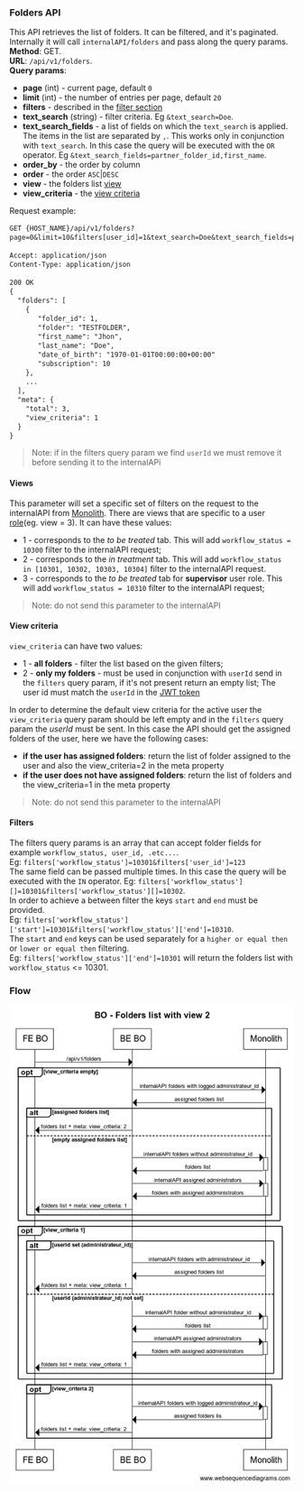 ### Folders API
This API retrieves the list of folders. It can be filtered, and it's paginated. 
Internally it will call `internalAPI/folders` and pass along the query params.  
__Method__: GET.  
__URL__: `/api/v1/folders`.  
__Query params__:
- __page__ (int) - current page, default `0`
- __limit__ (int) - the number of entries per page, default `20`
- __filters__ - described in the [filter section](#filters)
- __text_search__ (string) - filter criteria. Eg `&text_search=Doe`.
- __text_search_fields__ -  a list of fields on which the `text_search` is applied. 
  The items in the list are separated by `,`. This works only in conjunction 
  with `text_search`. In this case the query will be executed with the `OR` operator.
  Eg `&text_search_fields=partner_folder_id,first_name`.
- __order_by__ - the order by column
- __order__ - the order `ASC`|`DESC`
- __view__ - the folders list [view](#views) 
- __view_criteria__ - the [view criteria](#view-criteria)

Request example:
```http request
GET {HOST_NAME}/api/v1/folders?page=0&limit=10&filters[user_id]=1&text_search=Doe&text_search_fields=partner_folder_id,first_name&order_by=created_at&order=DESC&view=1

Accept: application/json 
Content-Type: application/json 

200 OK
{
  "folders": [
    {
       "folder_id": 1,
       "folder": "TESTFOLDER",
       "first_name": "Jhon",
       "last_name": "Doe", 
       "date_of_birth": "1970-01-01T00:00:00+00:00"
       "subscription": 10
    },
    ...
  ],
  "meta": {
    "total": 3,
    "view_criteria": 1
  }
}
```
> Note: if in the filters query param we find `userId` we must remove it before sending it to the internalAPi 
#### Views
This parameter will set a specific set of filters on the request to the internalAPI 
from [Monolith](../Monolith.md). There are views that are specific to a user [role](../User/README.md#users-role)(eg.
view = 3). It can have these values:
- 1 - corresponds to the _to be treated_ tab. This will add `workflow_status = 10300` filter to the internalAPI request;
- 2 - corresponds to the _in treatment_ tab. This will add `workflow_status in [10301, 10302, 10303, 10304]` filter 
  to the internalAPI request.  
- 3 - corresponds to the _to be treated_ tab for **supervisor** user role. This will add `workflow_status = 10310` filter to the internalAPI request;
> Note: do not send this parameter to the internalAPI
#### View criteria
`view_criteria` can have two values:
- 1 - **all folders** - filter the list based on the given filters;
- 2 - **only my folders** - must be used in conjunction with `userId` send in the `filters` query param, if it's not present return an empty list; 
The user id must match the `userId` in the [JWT token](../Authentification/Authentication.md#decoding-the-jwt)

In order to determine the default view criteria for the active user the `view_criteria` query param should be
left empty and in the `filters` query param the _userId_ must be sent. In this case the 
API should get the assigned folders of the user, here we have the following cases:
- **if the user has assigned folders**: return the list of folder assigned to the user and also the view_criteria=2 in the meta property
- **if the user does not have assigned folders**: return the list of folders and the view_criteria=1 in the meta property
> Note: do not send this parameter to the internalAPI

#### Filters
The filters query params is an array that can accept folder fields for example `workflow_status, user_id, .etc...`.  
Eg: `filters['workflow_status']=10301&filters['user_id']=123`  
The same field can be passed multiple times. In this case the query will be executed with the `IN` operator. 
Eg: `filters['workflow_status'][]=10301&filters['workflow_status'][]=10302`.  
In order to achieve a between filter the keys `start` and `end` must be provided.  
Eg: `filters['workflow_status']['start']=10301&filters['workflow_status']['end']=10310`.  
The `start` and `end` keys can be used separately for a `higher or equal then` or `lower or equal then` filtering.  
Eg: `filters['workflow_status']['end']=10301` will return the folders list with `workflow_status` <= 10301.

### Flow
![Folders list with view = 2 flow](../assets/Folders%20list%20with%20view%202.png)  
